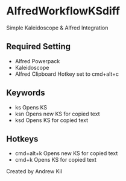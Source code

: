 # AlfredWorkflowKSdiff
Simple Kaleidoscope &amp; Alfred Integration

## Required Setting
* Alfred Powerpack
* Kaleidoscope
* Alfred Clipboard Hotkey set to cmd+alt+c


## Keywords
+ ks           Opens KS
+ ksn          Opens new KS for copied text
+ ksd          Opens KS for copied text

## Hotkeys
+ cmd+alt+k    Opens new KS for copied text
+ cmd+k        Opens KS for copied text


Created by  Andrew Kil
